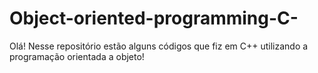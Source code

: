 # Object-oriented-programming-C-
Olá! Nesse repositório estão alguns códigos que fiz em C++ utilizando a programação orientada a objeto!
